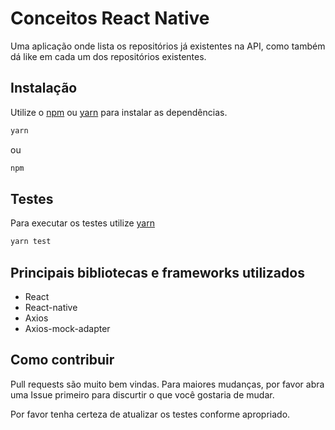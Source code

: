 # Conceitos React Native

Uma aplicação onde lista os repositórios já existentes na API, como também dá like em cada um dos repositórios existentes.

## Instalação

Utilize o [npm](https://www.npmjs.com/) ou [yarn](https://yarnpkg.com/) para instalar as dependências.

```bash
yarn
```
ou
```bash
npm
```

## Testes

Para executar os testes utilize [yarn](https://yarnpkg.com/)

```bash
yarn test
```

## Principais bibliotecas e frameworks utilizados

- React
- React-native
- Axios
- Axios-mock-adapter


## Como contribuir

Pull requests são muito bem vindas. Para maiores mudanças, por favor abra uma Issue primeiro para discurtir o que você gostaria de mudar. 

Por favor tenha certeza de atualizar os testes conforme apropriado.
